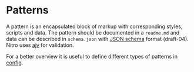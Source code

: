 # Patterns

A pattern is an encapsulated block of markup with corresponding styles, scripts and data. 
The pattern should be documented in a `readme.md` and data can be described in `schema.json` 
with [JSON schema](http://json-schema.org) format (draft-04). Nitro uses [ajv](http://epoberezkin.github.io/ajv/) for validation.

For a better overview it is useful to define different types of patterns in [config](../../project/docs/nitro-config.md).
